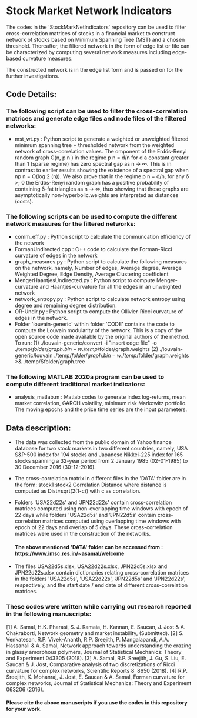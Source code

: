 # Stock Market Network Indicators

The codes in the 'StockMarkNetIndicators' repository can be used to filter cross-correlation matrices of stocks in a financial market to construct network of stocks based on Minimum Spanning Tree (MST) and a chosen threshold. Thereafter, the filtered network in the form of edge list or file can be characterized by computing several network measures including edge-based curvature measures.

The constructed network is in the edge list form and is passed on for the further investigations.

## Code Details:

### The following script can be used to filter the cross-correlation matrices and generate edge files and node files of the filtered networks:
* mst_wt.py : Python script to generate a weighted or unweighted filtered minimum spanning tree + thresholded network from the weighted network of cross-correlation values. The omponent of the Erdös-Renyi random graph G(n, p n ) in the regime p n = d/n for d a constant greater than 1 (sparse regime) has zero spectral gap as n → ∞. This is in contrast to earlier results showing the existence of a spectral gap when np n = O(log 2 (n)). We also prove that in the regime p n = d/n, for any δ >; 0 the Erdös-Renyi random graph has a positive probability of containing δ-fat triangles as n → ∞, thus showing that these graphs are asymptotically non-hyperbolic.weights are interpreted as distances (costs).

### The following scripts can be used to compute the different network measures for the filtered networks:
* comm_eff.py : Python script to calculate the communcation efficiency of the network
* FormanUndirected.cpp : C++ code to calculate the Forman-Ricci curvature of edges in the network
* graph_measures.py : Python script to calculate the following measures on the network, namely, Number of edges, Average degree, Average Weighted Degree, Edge Density, Average Clustering coefficient
* MengerHaantjesUndirected.py : Python script to compute Menger-curvature and Haantjes-curvature for all the edges in an unweighted network
* network_entropy.py : Python script to calculate network entropy using degree and remaining degree distribution.
* OR-Undir.py : Python script to compute the Ollivier-Ricci curvature of edges in the network.
* Folder 'louvain-generic' within folder 'CODE' contains the code to compute the Louvain modularity of the network. This is a copy of the open source code made available by the original authors of the method.
	To run: 
		(1) ./louvain-generic/convert -i "insert edge file" -o ./temp/$folder/graph.bin -w ./temp/$folder/graph.weights
		(2) ./louvain-generic/louvain ./temp/$folder/graph.bin -w ./temp/$folder/graph.weights >& ./temp/$folder/graph.tree

### The following MATLAB 2020a program can be used to compute different traditional market indicators:
* analysis_matlab.m : Matlab codes to generate index log-returns, mean market correlation, GARCH volatility, minimum risk Markowitz portfolio. The moving epochs and the price time series are the input parameters.

## Data description:

* The data was collected from the public domain of Yahoo finance database for two stock markets in two different countries, namely, USA S&P-500 index for 194 stocks and Japanese Nikkei-225 index for 165 stocks spanning a 32-year period from 2 January 1985 (02-01-1985) to 30 December 2016 (30-12-2016). 

* The cross-correlation matrix in different files in the 'DATA' folder are in the form:
stock1	stock2	Correlation	Distance
where distance is computed as Dist=sqrt(2(1-c)) with c as correlation.

* Folders 'USA22d22s' and 'JPN22d22s' contain cross-correlation matrices computed using non-overlapping time windows with epoch of 22 days while folders 'USA22d5s' and 'JPN22d5s' contain cross-correlation matrices computed using overlapping time windows with epoch of 22 days and overlap of 5 days. These cross-correlation matrices were used in the construction of the networks. 
	#### The above mentioned 'DATA' folder can be accessed from : https://www.imsc.res.in/~asamal/welcome
* The files USA22d5s.xlsx, USA22d22s.xlsx, JPN22d5s.xlsx and JPN22d22s.xlsx contain dictionaries relating cross-correlation matrices in the folders 'USA22d5s', 'USA22d22s', 'JPN22d5s' and 'JPN22d22s', respectively, and the start date / end date of different cross-correlation matrices. 

### These codes were written while carrying out research reported in the following manuscripts:
[1] A. Samal, H.K. Pharasi, S. J. Ramaia, H. Kannan, E. Saucan, J. Jost & A. Chakraborti, Network geometry and market instability, (Submitted).
[2] S. Venkatesan, R.P. Vivek-Ananth, R.P. Sreejith, P. Mangalapandi, A.A. Hassanali & A. Samal, Network approach towards understanding the crazing in glassy amorphous polymers, Journal of Statistical Mechanics: Theory and Experiment 043305 (2018).
[3] A. Samal, R.P. Sreejith, J. Gu, S. Liu, E. Saucan & J. Jost, Comparative analysis of two discretizations of Ricci curvature for complex networks, Scientific Reports 8: 8650 (2018).
[4] R.P. Sreejith, K. Mohanraj, J. Jost, E. Saucan & A. Samal, Forman curvature for complex networks, Journal of Statistical Mechanics: Theory and Experiment 063206 (2016).

#### Please cite the above manuscripts if you use the codes in this repository for your work.
